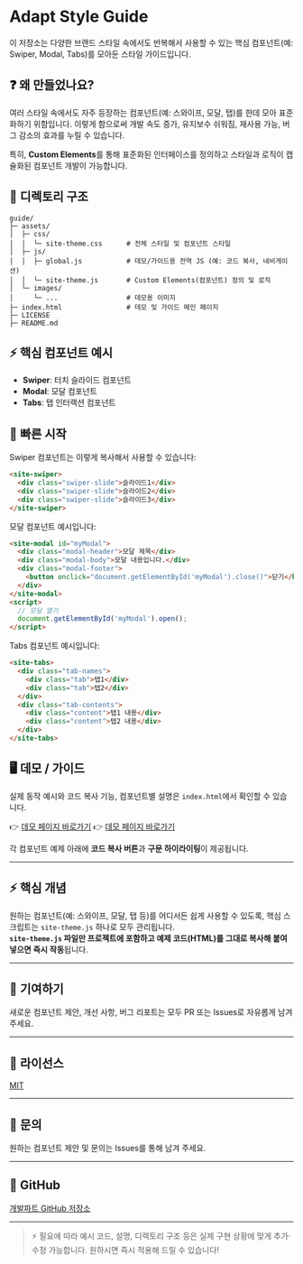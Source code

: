 # Adapt Style Guide

이 저장소는 다양한 브랜드 스타일 속에서도 반복해서 사용할 수 있는 핵심 컴포넌트(예: Swiper, Modal, Tabs)를 모아둔 스타일 가이드입니다. 

## ❓ 왜 만들었나요?
여러 스타일 속에서도 자주 등장하는 컴포넌트(예: 스와이프, 모달, 탭)를 한데 모아 표준화하기 위함입니다. 이렇게 함으로써 개발 속도 증가, 유지보수 쉬워짐, 재사용 가능, 버그 감소의 효과를 누릴 수 있습니다.

특히, **Custom Elements**를 통해 표준화된 인터페이스를 정의하고 스타일과 로직이 캡슐화된 컴포넌트 개발이 가능합니다.

## 📁 디렉토리 구조
```
guide/
├─ assets/
│  ├─ css/
│  │  └─ site-theme.css      # 전체 스타일 및 컴포넌트 스타일
│  ├─ js/
│  │  ├─ global.js           # 데모/가이드용 전역 JS (예: 코드 복사, 네비게이션)
│  │  └─ site-theme.js       # Custom Elements(컴포넌트) 정의 및 로직
│  └─ images/
│     └─ ...                 # 데모용 이미지
├─ index.html                # 데모 및 가이드 메인 페이지
├─ LICENSE
├─ README.md
```

## ⚡ 핵심 컴포넌트 예시
- **Swiper**: 터치 슬라이드 컴포넌트
- **Modal**: 모달 컴포넌트
- **Tabs**: 탭 인터랙션 컴포넌트

## 🚀 빠른 시작
Swiper 컴포넌트는 이렇게 복사해서 사용할 수 있습니다:
```html
<site-swiper>
  <div class="swiper-slide">슬라이드1</div>
  <div class="swiper-slide">슬라이드2</div>
  <div class="swiper-slide">슬라이드3</div>
</site-swiper>
```

모달 컴포넌트 예시입니다:
```html
<site-modal id="myModal">
  <div class="modal-header">모달 제목</div>
  <div class="modal-body">모달 내용입니다.</div>
  <div class="modal-footer">
    <button onclick="document.getElementById('myModal').close()">닫기</button>
  </div>
</site-modal>
<script>
  // 모달 열기
  document.getElementById('myModal').open();
</script>
```

Tabs 컴포넌트 예시입니다:
```html
<site-tabs>
  <div class="tab-names">
    <div class="tab">탭1</div>
    <div class="tab">탭2</div>
  </div>
  <div class="tab-contents">
    <div class="content">탭1 내용</div>
    <div class="content">탭2 내용</div>
  </div>
</site-tabs>
```

## 🖥️ 데모 / 가이드
실제 동작 예시와 코드 복사 기능, 컴포넌트별 설명은 `index.html`에서 확인할 수 있습니다.

👉 [데모 페이지 바로가기](https://adapt-dev-ops.github.io/style-guide/index.html)
👉 <a href="https://adapt-dev-ops.github.io/style-guide/index.html" target="_blank">데모 페이지 바로가기</a>

각 컴포넌트 예제 아래에 **코드 복사 버튼**과 **구문 하이라이팅**이 제공됩니다.

---

## ⚡️ 핵심 개념
원하는 컴포넌트(예: 스와이프, 모달, 탭 등)를 어디서든 쉽게 사용할 수 있도록, 핵심 스크립트는 `site-theme.js` 하나로 모두 관리됩니다.  
**`site-theme.js` 파일만 프로젝트에 포함하고 예제 코드(HTML)를 그대로 복사해 붙여 넣으면 즉시 작동**됩니다.

---

## 👥 기여하기
새로운 컴포넌트 제안, 개선 사항, 버그 리포트는 모두 PR 또는 Issues로 자유롭게 남겨 주세요.

---

## 📝 라이선스
[MIT](LICENSE)

---

## 📧 문의
원하는 컴포넌트 제안 및 문의는 Issues를 통해 남겨 주세요.

---

## 🔗 GitHub
[개발파트 GitHub 저장소](https://adapt-dev-ops.github.io/brand-style-guide)

---

> ⚡️ 필요에 따라 예시 코드, 설명, 디렉토리 구조 등은 실제 구현 상황에 맞게 추가·수정 가능합니다. 원하시면 즉시 적용해 드릴 수 있습니다!
